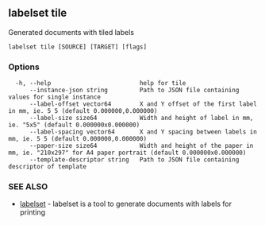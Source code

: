 ## labelset tile

Generated documents with tiled labels

```
labelset tile [SOURCE] [TARGET] [flags]
```

### Options

```
  -h, --help                         help for tile
      --instance-json string         Path to JSON file containing values for single instance
      --label-offset vector64        X and Y offset of the first label in mm, ie. 5 5 (default 0.000000,0.000000)
      --label-size size64            Width and height of label in mm, ie. "5x5" (default 0.000000x0.000000)
      --label-spacing vector64       X and Y spacing between labels in mm, ie. 5 5 (default 0.000000,0.000000)
      --paper-size size64            Width and height of the paper in mm, ie. "210x297" for A4 paper portrait (default 0.000000x0.000000)
      --template-descriptor string   Path to JSON file containing descriptor of template
```

### SEE ALSO

* [labelset](labelset.md)	 - labelset is a tool to generate documents with labels for printing

